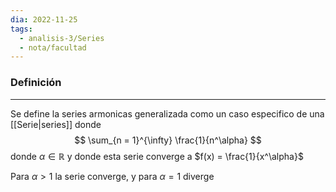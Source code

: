 ```yaml
---
dia: 2022-11-25
tags:
  - analisis-3/Series
  - nota/facultad
---
```

### Definición
---
Se define la series armonicas generalizada como un caso especifico de una [[Serie|series]] donde $$ \sum_{n = 1}^{\infty} \frac{1}{n^\alpha} $$ donde $\alpha \in \mathbb{R}$ y donde esta serie converge a $f(x) = \frac{1}{x^\alpha}$

Para $\alpha > 1$ la serie converge, y para $\alpha = 1$ diverge